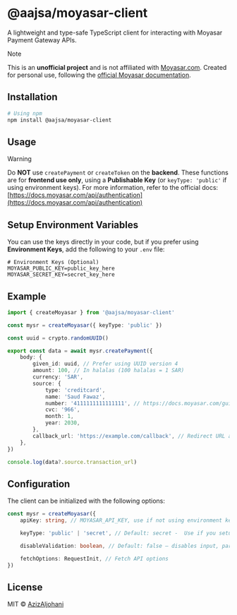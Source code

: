 # @aajsa/moyasar-client

A lightweight and type-safe TypeScript client for interacting with Moyasar Payment Gateway APIs.

> [!NOTE]
> This is an **unofficial project** and is not affiliated with [Moyasar.com](https://moyasar.com).
> Created for personal use, following the [official Moyasar documentation](https://docs.moyasar.com).

## Installation

```bash
# Using npm
npm install @aajsa/moyasar-client
```

## Usage

> [!WARNING]
> Do **NOT** use `createPayment` or `createToken` on the **backend**.
> These functions are for **frontend use only**, using a **Publishable Key** (or `keyType: 'public'` if using environment keys).
> For more information, refer to the official docs:
> [https://docs.moyasar.com/api/authentication](https://docs.moyasar.com/api/authentication)

## Setup Environment Variables

You can use the keys directly in your code, but if you prefer using **Environment Keys**, add the following to your `.env` file:

```env
# Environment Keys (Optional)
MOYASAR_PUBLIC_KEY=public_key_here
MOYASAR_SECRET_KEY=secret_key_here
```

## Example

```typescript
import { createMoyasar } from '@aajsa/moyasar-client'

const mysr = createMoyasar({ keyType: 'public' })

const uuid = crypto.randomUUID()

export const data = await mysr.createPayment({
	body: {
		given_id: uuid, // Prefer using UUID version 4
		amount: 100, // In halalas (100 halalas = 1 SAR)
		currency: 'SAR',
		source: {
			type: 'creditcard',
			name: 'Saud Fawaz',
			number: '4111111111111111', // https://docs.moyasar.com/guides/card-payments/test-cards
			cvc: '966',
			month: 1,
			year: 2030,
		},
		callback_url: 'https://example.com/callback', // Redirect URL after payment to handle status
	},
})

console.log(data?.source.transaction_url)
```

## Configuration

The client can be initialized with the following options:

```typescript
const mysr = createMoyasar({
	apiKey: string, // MOYASAR_API_KEY, use if not using environment keys

	keyType: 'public' | 'secret', // Default: secret -  Use if you setup environment keys

	disableValidation: boolean, // Default: false — disables input, params, query, and output validation

	fetchOptions: RequestInit, // Fetch API options
})
```

## License

MIT © [AzizAljohani](https://github.com/aajsa)

